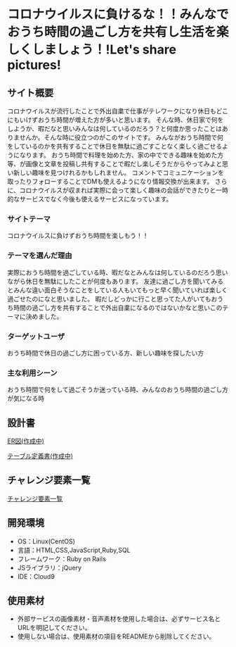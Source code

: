 # コロナウイルスに負けるな！！みんなでおうち時間の過ごし方を共有し生活を楽しくしましょう！!Let's share pictures!

## サイト概要
コロナウイルスが流行したことで外出自粛で仕事がテレワークになり休日もどこにもいけずおうち時間が増えた方が多いと思います。
そんな時、休日家で何をしようか、暇だなと思いみんなは何しているのだろう？と何度か思ったことはありませんか。そんな時に役立つのがこのサイトです。
みんながおうち時間で何をしているのかを共有することで休日を無駄に過ごすことなく楽しく過ごせるようになります。
 おうち時間で料理を始めた方、家の中でできる趣味を始めた方等、が画像と文章を投稿し共有することで暇だし楽しそうだからやってみよと思い新しい趣味を見つけれるかもしれません。
コメントでコミュニケーションを取ったりフォローすることでDMも使えるようになり情報交換が出来ます。
さらに、コロナウイルスが収まれば実際に会って楽しく趣味の会話ができたりと一時的なサービスでなく今後も使えるサービスになっています。

### サイトテーマ
コロナウイルスに負けずおうち時間を楽しもう！！

### テーマを選んだ理由
実際におうち時間を過ごしている時、暇だなとみんなは何しているのだろう思いながら休日を無駄にしたことが何度もあります。
友達に過ごし方を聞いてみるとみんな違い面白そうなことをしている人もいてもっと早く聞いていれば楽しく過ごせたのになと思いました。
 暇だしどっかに行こと思ってた人がいてもおうち時間の過ごし方を共有することで外出自粛になるのではないかなと思いこのテーマに決めました。

### ターゲットユーザ
おうち時間で休日の過ごし方に困っている方、新しい趣味を探したい方

### 主な利用シーン
おうち時間で何をして過ごそうか迷っている時、みんなのおうち時間の過ごし方が気になる時

## 設計書
[ER図(作成中)](https://drive.google.com/file/d/14XOojT9Vm_qKSqEsU6SA1TBH345U6-Ba/view?usp=sharing)

[テーブル定義書(作成中)](https://docs.google.com/spreadsheets/d/1EDqDY0Z2_aHTnyWxCoU79X_WC_8IezZKjU05AVYhtEM/edit?usp=sharing)

## チャレンジ要素一覧
[チャレンジ要素一覧](https://docs.google.com/spreadsheets/d/1vOyySVLaGgexNkjt5JIq4VbOgPdfO6lFW7JSWs3Rr3U/edit?usp=sharing)

## 開発環境
- OS：Linux(CentOS)
- 言語：HTML,CSS,JavaScript,Ruby,SQL
- フレームワーク：Ruby on Rails
- JSライブラリ：jQuery
- IDE：Cloud9

## 使用素材
- 外部サービスの画像素材・音声素材を使用した場合は、必ずサービス名とURLを明記してください。
- 使用しない場合は、使用素材の項目をREADMEから削除してください。

